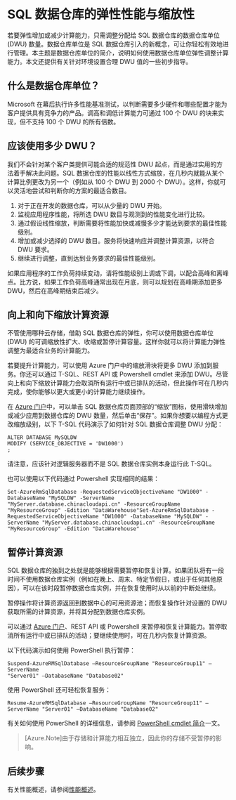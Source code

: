 <properties
   pageTitle="SQL 数据仓库的弹性性能与缩放性 | Windows Azure"
   description="了解 SQL 数据仓库的弹性，介绍如何使用数据仓库单位来向上或向下缩放计算资源。提供了代码示例。"
   services="sql-data-warehouse"
   documentationCenter="NA"
   authors="TwoUnder"
   manager="barbkess"
   editor=""/>

<tags
   ms.service="sql-data-warehouse"
   ms.date="09/22/2015"
   wacn.date="01/20/2016"/>

# SQL 数据仓库的弹性性能与缩放性
若要弹性增加或减少计算能力，只需调整分配给 SQL 数据仓库的数据仓库单位 (DWU) 数量。数据仓库单位是 SQL 数据仓库引入的新概念，可让你轻松有效地进行管理。本主题是数据仓库单位的简介，说明如何使用数据仓库单位弹性调整计算能力。本文还提供有关针对环境设置合理 DWU 值的一些初步指导。

## 什么是数据仓库单位？
Microsoft 在幕后执行许多性能基准测试，以判断需要多少硬件和哪些配置才能为客户提供具有竞争力的产品。调高和调低计算能力可通过 100 个 DWU 的块来实现，但不支持 100 个 DWU 的所有倍数。

## 应该使用多少 DWU？
我们不会针对某个客户类提供可能合适的规范性 DWU 起点，而是通过实用的方法着手解决此问题。SQL 数据仓库的性能以线性方式缩放，在几秒内就能从某个计算比例更改为另一个（例如从 100 个 DWU 到 2000 个 DWU）。这样，你就可以灵活地尝试和判断你的方案的最适合数目。

1. 对于正在开发的数据仓库，可以从少量的 DWU 开始。
2. 监视应用程序性能，将所选 DWU 数目与观测到的性能变化进行比较。
3. 通过假设线性缩放，判断需要将性能加快或减慢多少才能达到要求的最佳性能级别。 
4. 增加或减少选择的 DWU 数目。服务将快速响应并调整计算资源，以符合 DWU 要求。
5. 继续进行调整，直到达到业务要求的最佳性能级别。

如果应用程序的工作负荷持续变动，请将性能级别上调或下调，以配合高峰和离峰点。比方说，如果工作负荷高峰通常出现在月底，则可以规划在高峰期添加更多 DWU，然后在高峰期结束后减少。
 
## 向上和向下缩放计算资源
不管使用哪种云存储，借助 SQL 数据仓库的弹性，你可以使用数据仓库单位 (DWU) 的可调缩放性扩大、收缩或暂停计算容量。这样你就可以将计算能力弹性调整为最适合业务的计算能力。

若要提升计算能力，可以使用 Azure 门户中的缩放滑块将更多 DWU 添加到服务。你还可以通过 T-SQL、REST API 或 Powershell cmdlet 来添加 DWU。尽管向上和向下缩放计算能力会取消所有运行中或已排队的活动，但此操作可在几秒内完成，使你能够以更大或更小的计算能力继续操作。

在 [Azure 门户][]中，可以单击 SQL 数据仓库页面顶部的“缩放”图标，使用滑块增加或减少应用到数据仓库的 DWU 数量，然后单击“保存”。如果你想要以编程方式更改缩放级别，以下 T-SQL 代码演示了如何针对 SQL 数据仓库调整 DWU 分配：

```
ALTER DATABASE MySQLDW 
MODIFY (SERVICE_OBJECTIVE = 'DW1000')
;
```

请注意，应该针对逻辑服务器而不是 SQL 数据仓库实例本身运行此 T-SQL。

也可以使用以下代码通过 Powershell 实现相同的结果：

```
Set-AzureRmSqlDatabase -RequestedServiceObjectiveName "DW1000" -DatabaseName "MySQLDW" -ServerName "MyServer.database.chinacloudapi.cn" -ResourceGroupName "MyResourceGroup" -Edition "DataWarehouse"Set-AzureRmSqlDatabase -RequestedServiceObjectiveName "DW1000" -DatabaseName "MySQLDW" -ServerName "MyServer.database.chinacloudapi.cn" -ResourceGroupName "MyResourceGroup" -Edition "DataWarehouse"
```

## 暂停计算资源
SQL 数据仓库的独到之处就是能够根据需要暂停和恢复计算。如果团队将有一段时间不使用数据仓库实例（例如在晚上、周末、特定节假日，或出于任何其他原因），可以在该时段暂停数据仓库实例，并在恢复使用时从以前的中断处继续。

暂停操作将计算资源返回到数据中心的可用资源池；而恢复操作针对设置的 DWU 获取所需的计算资源，并将其分配到数据仓库实例。

可以通过 [Azure 门户][]、REST API 或 Powershell 来暂停和恢复计算能力。暂停取消所有运行中或已排队的活动；要继续使用时，可在几秒内恢复计算资源。

以下代码演示如何使用 PowerShell 执行暂停：

```
Suspend-AzureRMSqlDatabase –ResourceGroupName "ResourceGroup11" –ServerName
"Server01" –DatabaseName "Database02"
```

使用 PowerShell 还可轻松恢复服务：

```
Resume-AzureRMSqlDatabase –ResourceGroupName "ResourceGroup11" –ServerName "Server01" –DatabaseName "Database02"
```

有关如何使用 PowerShell 的详细信息，请参阅 [PowerShell cmdlet 简介][]一文。

> [Azure.Note]由于存储和计算能力相互独立，因此你的存储不受暂停的影响。

## 后续步骤
有关性能概述，请参阅[性能概述][]。

<!--Image references-->

<!--Article references-->
[性能概述]: /documentation/articles/sql-data-warehouse-overview-performance
[PowerShell cmdlet 简介]: /documentation/articles/sql-data-warehouse-get-started-powershell-cmdlets

<!--MSDN references-->


<!--Other Web references-->

[Azure 门户]: https://manage.windowsazure.cn

<!---HONumber=Mooncake_1207_2015-->
